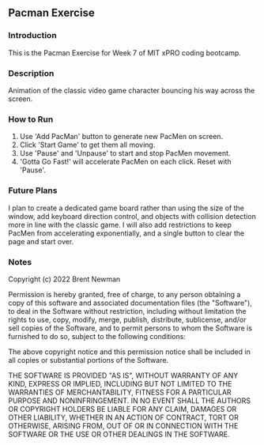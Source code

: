 <h2>Pacman Exercise</h2>

<h3>Introduction</h3>
This is the Pacman Exercise for Week 7 of MIT xPRO coding bootcamp.

<h3>Description</h3>
Animation of the classic video game character bouncing his way across the screen. 

<h3>How to Run</h3>
<ol>
  <li>Use 'Add PacMan' button to generate new PacMen on screen.</li>
  <li>Click 'Start Game' to get them all moving.</li>
  <li>Use 'Pause' and 'Unpause' to start and stop PacMen movement.</li>
  <li>'Gotta Go Fast!' will accelerate PacMen on each click. Reset with 'Pause'.</li>
</ol>

<h3>Future Plans</h3>
I plan to create a dedicated game board rather than using the size of the window, add keyboard direction control,
and objects with collision detection more in line with the classic game. I will also add restrictions to keep PacMen from accelerating exponentially, and a single button to clear the page and start over.

<h3>Notes</h3>

Copyright (c) 2022 Brent Newman

Permission is hereby granted, free of charge, to any person obtaining a copy
of this software and associated documentation files (the "Software"), to deal
in the Software without restriction, including without limitation the rights
to use, copy, modify, merge, publish, distribute, sublicense, and/or sell
copies of the Software, and to permit persons to whom the Software is
furnished to do so, subject to the following conditions:

The above copyright notice and this permission notice shall be included in all
copies or substantial portions of the Software.

THE SOFTWARE IS PROVIDED "AS IS", WITHOUT WARRANTY OF ANY KIND, EXPRESS OR
IMPLIED, INCLUDING BUT NOT LIMITED TO THE WARRANTIES OF MERCHANTABILITY,
FITNESS FOR A PARTICULAR PURPOSE AND NONINFRINGEMENT. IN NO EVENT SHALL THE
AUTHORS OR COPYRIGHT HOLDERS BE LIABLE FOR ANY CLAIM, DAMAGES OR OTHER
LIABILITY, WHETHER IN AN ACTION OF CONTRACT, TORT OR OTHERWISE, ARISING FROM,
OUT OF OR IN CONNECTION WITH THE SOFTWARE OR THE USE OR OTHER DEALINGS IN THE
SOFTWARE.
